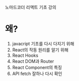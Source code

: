 노마드코더 리액트 기초 강의
# 왜?
1. javacript 기초를 다시 다지기 위해
2. React의 작동 원리를 알기 위해
3. React Hooks
4. React DOM과 Router
5. React Component의 특징
6. API fetch 잘하나 다시 확인